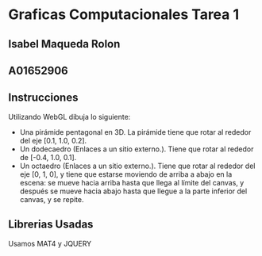 # Graficas Computacionales Tarea 1
## Isabel Maqueda Rolon 
  ## A01652906

  ## Instrucciones 
Utilizando WebGL dibuja lo siguiente:

* Una pirámide pentagonal en 3D. La pirámide tiene que rotar al rededor del eje [0.1, 1.0, 0.2].
* Un dodecaedro (Enlaces a un sitio externo.). Tiene que rotar al rededor de [-0.4, 1.0, 0.1].
* Un octaedro (Enlaces a un sitio externo.). Tiene que rotar al rededor del eje [0, 1, 0], y tiene que estarse moviendo de arriba a abajo en la escena: se mueve hacia arriba hasta que llega al límite del canvas, y después se mueve hacia abajo hasta que llegue a la parte inferior del canvas, y se repite.

## Librerias Usadas
Usamos MAT4 y JQUERY
